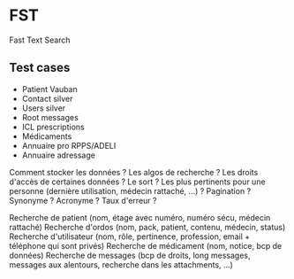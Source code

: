# FST

Fast Text Search

## Test cases

- Patient Vauban
- Contact silver
- Users silver
- Root messages
- ICL prescriptions
- Médicaments
- Annuaire pro RPPS/ADELI
- Annuaire adressage


Comment stocker les données ?
Les algos de recherche ?
Les droits d'accès de certaines données ?
Le sort ?
Les plus pertinents pour une personne (dernière utilisation, médecin rattaché, ...) ?
Pagination ?
Synonyme ? Acronyme ?
Taux d'erreur ?


Recherche de patient (nom, étage avec numéro, numéro sécu, médecin rattaché)
Recherche d'ordos (nom, pack, patient, contenu, médecin, status)
Recherche d'utilisateur (nom, rôle, pertinence, profession, email + téléphone qui sont privés)
Recherche de médicament (nom, notice, bcp de données)
Recherche de messages (bcp de droits, long messages, messages aux alentours, recherche dans les attachments, ...)

